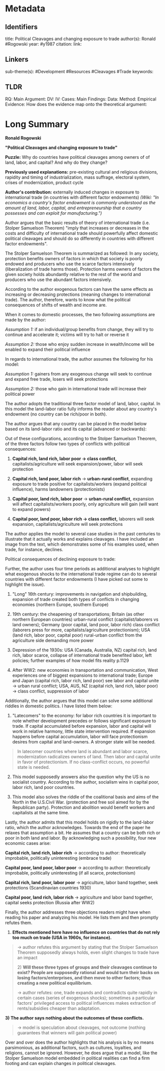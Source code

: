 # Metadata
## Identifiers
title: Political Cleavages and changing exposure to trade
author(s): Ronald #Rogowski
year: #y1987
citation:
link:

## Linkers

sub-theme(s): #Development #Resources #Cleavages #Trade 
keywords:

## TLDR

RQ:
Main Argument:
DV:
IV:
Cases:
Main Findings:
Data:
Method:
Empirical Evidence: 
How does the evidence map onto the theoretical argument: 

# Long Summary

**Ronald Rogowski**

**"Political Cleavages and changing exposure to trade"**

**Puzzle:** Why do countries have political cleavages among owners of of
land, labor, and capital? And why do they change?

**Previously used explanations:** pre-existing cultural and religious
divisions, rapidity and timing of industrialization, mass suffrage,
electoral system, crises of modernization, product cycle

**Author's contribution:** externally induced changes in exposure to
international trade (in countries with different factor endowments)
*(Wiki: "In economics a country\'s factor endowment is commonly
understood as the amount of land, labor, capital, and entrepreneurship
that a country possesses and can exploit for manufacturing.")*

Author argues that the basic results of theory of international trade
(i.e. Stolper Samuelson Theorem) "imply that increases or decreases in
the costs and difficulty of international trade should powerfully affect
domestic political cleavages and should do so differently in countries
with different factor endowments".

The Stolper Samuelson Theorem is summarized as followed: In any society,
protection benefits owners of factors in which that society is poorly
endowed and producers who use the scarce factors intensively
(liberalization of trade harms those). Protection harms owners of
factors the given society holds abundantly relative to the rest of the
world and producers who use the abundant factors intensively.

According to the author exogenous factors can have the same effects as
increasing or decreasing protections (meaning changes to international
trade). The author, therefore, wants to know what the political
consequences of shifts of wealth and income are.

When it comes to domestic processes, the two following assumptions are
made by the author:

*Assumption 1:* if an individual/group benefits from change, they will
try to continue and accelerate it; victims will try to halt or reverse
it

*Assumption 2:* those who enjoy sudden increase in wealth/income will be
enabled to expand their political influence

In regards to international trade, the author assumes the following for
his model:

*Assumption 1:* gainers from any exogenous change will seek to continue
and expand free trade, losers will seek protections

*Assumption 2:* those who gain in international trade will increase
their political power

The author adopts the traditional three factor model of land, labor,
capital. In this model the land-labor ratio fully informs the reader
about any country's endowment (no country can be rich/poor in both).

The author argues that any country can be placed in the model below
based on its land-labor ratio and its capital (advanced or backwards):

Out of these configurations, according to the Stolper Samuelson Theorem,
of the three factors follow two types of conflicts with political
consequences:

1)  **Capital rich, land rich, labor poor → class conflict,**
    capitalists/agriculture will seek expansion/power, labor will seek
    protection

2)  **Capital rich, land poor, labor rich** → **urban-rural conflict**,
    expanding exposure to trade positive for capitalists/workers (expand
    political influence), harms landowners (protectionists)

3)  **Capital poor, land rich, labor poor** → **urban-rural conflict,**
    expansion will affect capitalists/workers poorly, only agriculture
    will gain (will want to expand powers)

4)  **Capital poor, land poor, labor rich → class conflict,** laborers
    will seek expansion, capitalists/agriculture will seek protections

The author applies the model to several case studies in the past
centuries to illustrate that it actually works and explains cleavages. I
have included an image from the text, which demonstrates some of his
examples used, when trade, for instance, declines.

Political consequences of declining exposure to trade:



Further, the author uses four time periods as additional analyses to
highlight what exogenous shocks to the international trade regime can do
to several countries with different factor endowments (I have picked out
some to highlight the issue).

1)  "Long" 16th century: improvements in navigation and shipbuilding,
    expansion of trade created both types of conflicts in changing
    economies (northern Europe, southern Europe)

2)  19th century: the cheapening of transportations; Britain (as other
    northern European countries) urban-rural conflict
    (capitalist/laborers vs land owners); Germany (poor capital, land
    poor, labor rich) class conflict (laborers press for more,
    capitalists/agriculture protectionism); USA (land rich, labor poor,
    capital poor) rural-urban conflict from the agriculture side
    demanding more power

3)  Depression of the 1930s: USA (Canada, Australia, NZ) capital rich,
    land rich, labor scarce, collapse of international trade benefited
    labor, left policies; further examples of how model fits reality
    p.1129

4)  After WW2: new economies in transportation and communication, West
    experiences one of biggest expansions to international trade; Europe
    and Japan (capital rich, labor rich, land poor) see labor and
    capital unite → urban rural conflict; USA, AUS, NZ (capital rich,
    land rich, labor poor) → class conflict, suppression of labor

Additionally, the author argues that this model can solve some
additional riddles in domestic politics. I have listed them below:

1.  "Latecomers" to the economy: for labor rich countries it is
    important to note whether development precedes or follows
    significant exposure to trade. If capital accumulated before
    expansion, labor and capital will work in relative harmony, little
    state intervention required. If expansion happens before capital
    accumulation, labor will face protectionism desires from capital and
    land-owners. A stronger state will be needed.

> In latecomer countries where land is abundant and labor scarce,
> modernization radicalizes owners of land. Then labor and capital unite
> in favor of protectionism. If no class-conflict occurs, no powerful
> state is needed.

2.  This model supposedly answers also the question why the US is no
    socialist country. According to the author, socialism wins in
    capital poor, labor rich, land poor countries.

3.  This model also solves the riddle of the coalitional basis and aims
    of the North in the U.S.Civil War. (protection and free soil aimed
    for by the Republican party). Protection and abolition would benefit
    workers and capitalists at the same time.

Lastly, the author admits that this model holds on rigidly to the
land-labor ratio, which the author acknowledges. Towards the end of the
paper he relaxes that assumption a bit. He assumes that a country can be
both rich or poor in both land and labor. By acknowledging such a
possibility, four new economic cases arise:

**Capital rich, land rich, labor rich** → according to author:
theoretically improbable, politically uninteresting (embrace trade)

**Capital poor, land poor, labor poor** → according to author:
theoretically improbable, politically uninteresting (if all scarce,
protectionism)

**Capital rich, land poor, labor poor** → agriculture, labor band
together, seek protections (Scandinavian countries 1930)

**Capital poor, land rich, labor rich** → agriculture and labor band
together, capital seeks protection (Russia after WW2)

Finally, the author addresses three objections readers might have when
reading his paper and analyzing his model. He lists them and then
promptly refutes them.

1.  **Effects mentioned here have no influence on countries that do not
    rely too much on trade (USA in 1960s, for instance).**

> → author refutes this argument by stating that the Stolper Samuelson
> Theorem supposedly always holds, even slight changes to trade have an
> impact
>
> 2\) **Will these three types of groups and their cleavages continue to
> exist? People are supposedly rational and would turn their backs on
> losing factors/enterprises, and then move to other factors; thus
> creating a new political equilibrium.**
>
> → author refutes: one, trade expands and contradicts quite rapidly in
> certain cases (series of exogenous shocks); sometimes a particular
> factors' privileged access to political influences makes extraction of
> rents/subsidies cheaper than adaptation.

**3) The author says nothing about the outcomes of these conflicts.**

> → model is speculation about cleavages, not outcome (nothing
> guarantees that winners will gain political power)

Over and over does the author highlights that his analysis is by no
means parsimonious, as additional factors, such as cultures, loyalties,
and religions, cannot be ignored. However, he does argue that a model,
like the Stolper Samuelson model embedded in political realities can
find a firm footing and can explain changes in political cleavages.
